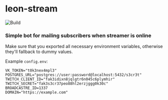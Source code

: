 # leon-stream

![Build](https://github.com/sh2nk/leon-stream/actions/workflows/go.yml/badge.svg)

### Simple bot for mailing subscribers when streamer is online

Make sure that you exported all necessary environment variables, otherwise they'll fallback to dummy values.

Example `config.env`:

```dosini
VK_TOKEN="t0k3nex4mpl3"
POSTGRES_URL="postgres://user:password@localhost:5432/s3cr3t"
TWITCH_CLIENT_ID="fak3idixn8jqlgtr6n045c6plymhir"
TWITCH_SECRET="fak3s3cr37peo88hl2erzjggg0k30c"
BROADCASTRE_ID=1337
DOMAIN="https://example.com"
```
